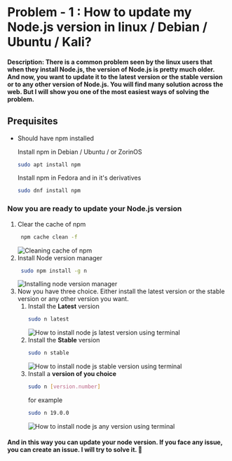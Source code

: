 # **Problem - 1 :** How to update my Node.js version in linux / Debian / Ubuntu / Kali?  

#### **Description:** There is a common problem seen by the linux users that when they install Node.js, the version of Node.js is pretty much older. And now, you want to update it to the latest version or the stable version or to any other version of Node.js. You will find many solution across the web. But I will show you one of the most easiest ways of solving the problem.

## Prequisites
 - Should have npm installed

    Install npm in Debian / Ubuntu / or ZorinOS
     ```sh
    sudo apt install npm
     ```
     Install npm in Fedora and in it's derivatives
     ```sh
    sudo dnf install npm
     ```

### Now you are ready to update your Node.js version
1. Clear the cache of npm
   ```sh
    npm cache clean -f
    ```
    ![Cleaning cache of npm](../assets/1-node-js-version-update/npm-cache-cleaning.png "Cleaning cache of npm")
2. Install Node version manager
   ```sh
    sudo npm install -g n
    ```
    ![Installing node version manager](../assets/1-node-js-version-update/install-node-version-manager.png "Installing node version manager")
3. Now you have three choice. Either install the latest version or the stable version or any other version you want.
   1. Install the **Latest** version
        ```sh
        sudo n latest
        ```
        ![How to install node js latest version using terminal](../assets/1-node-js-version-update/installing-latest-version.png "How to install node js latest version using terminal")
    2. Install the **Stable** version
         ```sh
         sudo n stable
         ```
         ![How to install node js stable version using terminal](../assets/1-node-js-version-update/stable-version-installing.png "How to install node js stable version using terminal")
    3. Install a **version of you choice**
        ```sh
        sudo n [version.number]
        ```
        for example
        ```sh
        sudo n 19.0.0
        ```
        ![How to install node js any version using terminal](../assets/1-node-js-version-update/installing-any-version.png "How to install node js latest version using terminal")

#### And in this way you can update your node version. If you face any issue, you can create an issue. I will try to solve it. :star2: